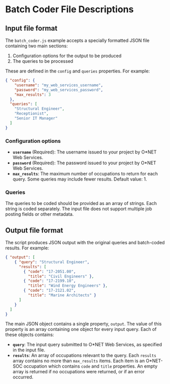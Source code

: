 # Batch Coder File Descriptions

## Input file format

The `batch_coder.js` example accepts a specially formatted JSON file containing two main sections:

1. Configuration options for the output to be produced
2. The queries to be processed

These are defined in the `config` and `queries` properties. For example:

```json
{ "config": {
    "username": "my_web_services_username",
    "password": "my_web_services_password",
    "max_results": 3
  },
  "queries": [
    "Structural Engineer",
    "Receptionist",
    "Senior IT Manager"
  ]
}
```

### Configuration options

* **`username`** (Required): The username issued to your project by O\*NET Web Services.
* **`password`** (Required): The password issued to your project by O\*NET Web Services.
* **`max_results`**: The maximum number of occupations to return for each query. Some queries may include fewer results. Default value: 1.

### Queries

The queries to be coded should be provided as an array of strings. Each string is coded separately. The input file does not support multiple job posting fields or other metadata.

## Output file format

The script produces JSON output with the original queries and batch-coded results. For example:

```json
{ "output": [
    { "query": "Structural Engineer",
      "results": [
        { "code": "17-2051.00",
          "title": "Civil Engineers" },
        { "code": "17-2199.10",
          "title": "Wind Energy Engineers" },
        { "code": "17-2121.02",
          "title": "Marine Architects" }
      ]
    }
  ]
}
```

The main JSON object contains a single property, `output`. The value of this property is an array containing one object for every input query. Each of these objects contains:

* **`query`**: The input query submitted to O*NET Web Services, as specified in the input file.
* **`results`**: An array of occupations relevant to the query. Each `results` array contains no more than `max_results` items. Each item is an O*NET-SOC occupation which contains `code` and `title` properties. An empty array is returned if no occupations were returned, or if an error occurred.